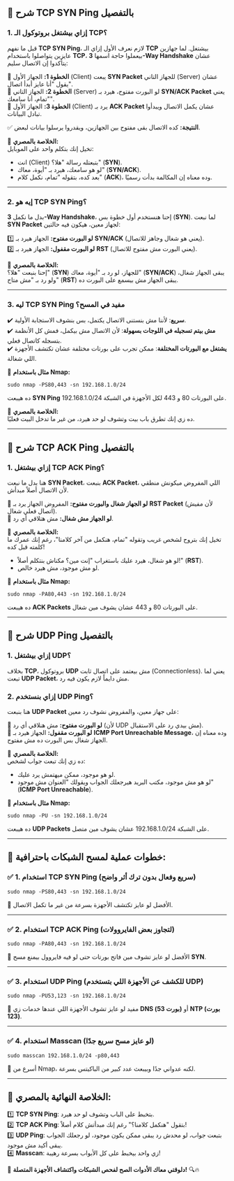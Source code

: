 ## **📌 شرح TCP SYN Ping بالتفصيل**

### **1. إزاي بيشتغل بروتوكول الـ TCP؟**

قبل ما نفهم **TCP SYN Ping**، لازم نعرف الأول إزاي الـ **TCP** بيشتغل. لما جهازين عايزين يتواصلوا باستخدام **TCP**، بيعملوا حاجة اسمها **3-Way Handshake** عشان يتأكدوا إن الاتصال سليم:

🔹 **الخطوة 1:** الجهاز الأول (Client) يبعت **SYN Packet** للجهاز التاني (Server) عشان يقول "أنا عايز أبدأ اتصال".  
🔹 **الخطوة 2:** الجهاز التاني (Server) لو البورت مفتوح، هيرد بـ **SYN/ACK Packet** يعني "تمام، أنا سامعك".  
🔹 **الخطوة 3:** الجهاز الأول (Client) يرد بـ **ACK Packet** عشان يكمل الاتصال ويبدأوا تبادل البيانات.

✅ **النتيجة:** كده الاتصال بقى مفتوح بين الجهازين، ويقدروا يرسلوا بيانات لبعض.

📌 **الخلاصة بالمصري:**  
تخيل إنك بتكلم واحد على الموبايل:

- انت (Client) بتبعتله رسالة "هلا؟" (**SYN**).
- لو هو سامعك، هيرد بـ "أيوة، معاك" (**SYN/ACK**).
- بعد كده، بتقوله "تمام، نكمل كلام" (**ACK**)، وده معناه إن المكالمة بدأت رسميًا.

---

### **2. إيه هو TCP SYN Ping؟**

بدل ما نكمل **3-Way Handshake**، إحنا هنستخدم أول خطوة بس (**SYN**). لما نبعت **SYN Packet** لجهاز معين، هيكون فيه حالتين:

1️⃣ **لو البورت مفتوح:** الجهاز هيرد بـ **SYN/ACK** (يعني هو شغال وجاهز للاتصال).  
2️⃣ **لو البورت مقفول:** الجهاز هيرد بـ **RST** (يعني البورت مش مفتوح للاتصال).

📌 **الخلاصة بالمصري:**  
إحنا بنبعت "هلا؟" (**SYN**) للجهاز، لو رد بـ "أيوة، معاك" (**SYN/ACK**) يبقى الجهاز شغال، ولو رد بـ "مش متاح" (**RST**) يبقى الجهاز مش بيسمع على البورت ده.

---

### **3. ليه TCP SYN Ping مفيد في المسح؟**

✔️ **سريع**: لأننا مش بنستنى الاتصال يكتمل، بس بنشوف الاستجابة الأولية.  
✔️ **مش بيتم تسجيله في اللوجات بسهولة**: لأن الاتصال مش بيكمل، فمش كل الأنظمة بتسجله كاتصال فعلي.  
✔️ **يشتغل مع البورتات المختلفة**: ممكن تجرب على بورتات مختلفة عشان تكتشف الأجهزة اللي شغالة.

🔹 **مثال باستخدام Nmap:**

```
sudo nmap -PS80,443 -sn 192.168.1.0/24
```

ده هيبعت **SYN Ping** على البورتات 80 و 443 لكل الأجهزة في الشبكة 192.168.1.0/24.

📌 **الخلاصة بالمصري:**  
ده زي إنك تطرق باب بيت وتشوف لو حد هيرد، من غير ما تدخل البيت فعليًا.

---

## **📌 شرح TCP ACK Ping بالتفصيل**

### **1. إزاي بيشتغل TCP ACK Ping؟**

هنا بدل ما نبعت **SYN Packet**، بنبعت **ACK Packet**، اللي المفروض ميكونش منطقي لأن الاتصال أصلاً مبدأش.

🔹 **لو الجهاز شغال والبورت مفتوح:** المفروض الجهاز يرد بـ **RST Packet** (لأن مفيش اتصال فعلي شغال).  
🔹 **لو الجهاز مش شغال:** مش هتلاقي أي رد.

📌 **الخلاصة بالمصري:**  
تخيل إنك بتروح لشخص غريب وتقوله "تمام، هنكمل من آخر كلامنا"، رغم إنك عمرك ما كلمته قبل كده!

- لو هو شغال، هيرد عليك باستغراب "إنت مين؟ مكناش بنتكلم أصلاً!" (**RST**).
- لو مش موجود، مش هيرد خالص.

🔹 **مثال باستخدام Nmap:**

```
sudo nmap -PA80,443 -sn 192.168.1.0/24
```

ده هيبعت **ACK Packets** على البورتات 80 و 443 عشان يشوف مين شغال.

---

## **📌 شرح UDP Ping بالتفصيل**

### **1. إزاي بيشتغل UDP؟**

بخلاف **TCP**، بروتوكول **UDP** مش بيعتمد على اتصال ثابت (Connectionless). يعني لما تبعت **UDP Packet**، مش دايماً لازم يكون فيه رد.

### **2. إزاي بنستخدم UDP Ping؟**

هنا بنبعت **UDP Packet** على جهاز معين، والمفروض نشوف رد معين:

🔹 **لو البورت مفتوح:** مش هنلاقي أي رد (لأن UDP مش بيدي رد على الاستقبال).  
🔹 **لو البورت مقفول:** الجهاز هيرد بـ **ICMP Port Unreachable Message**، وده معناه إن الجهاز شغال بس البورت ده مش مفتوح.

📌 **الخلاصة بالمصري:**  
ده زي إنك تبعت جواب لشخص:

- لو هو موجود، ممكن ميهتمش يرد عليك.
- لو هو مش موجود، مكتب البريد هيرجعلك الجواب ويقولك "العنوان مش موجود" (**ICMP Port Unreachable**).

🔹 **مثال باستخدام Nmap:**

```
sudo nmap -PU -sn 192.168.1.0/24
```

ده هيبعت **UDP Packets** على الشبكة 192.168.1.0/24 عشان يشوف مين متصل.

---

## **📌 خطوات عملية لمسح الشبكات باحترافية:**

### ✅ **1. استخدام TCP SYN Ping (سريع وفعال بدون ترك أثر واضح)**

```
sudo nmap -PS80,443 -sn 192.168.1.0/24
```

🔹 الأفضل لو عايز تكتشف الأجهزة بسرعة من غير ما تكمل الاتصال.

---

### ✅ **2. استخدام TCP ACK Ping (لتجاوز بعض الفايروولات)**

```
sudo nmap -PA80,443 -sn 192.168.1.0/24
```

🔹 الأفضل لو عايز تشوف مين فاتح بورتات حتى لو فيه فايروول بيمنع مسح **SYN**.

---

### ✅ **3. استخدام UDP Ping (للكشف عن الأجهزة اللي بتستخدم UDP)**

```
sudo nmap -PU53,123 -sn 192.168.1.0/24
```

🔹 مفيد لو عايز تشوف الأجهزة اللي عندها خدمات زي **DNS (بورت 53)** أو **NTP (بورت 123)**.

---

### ✅ **4. استخدام Masscan (لو عايز مسح سريع جدًا)**

```
sudo masscan 192.168.1.0/24 -p80,443
```

🔹 أسرع من Nmap، لكنه عدواني جدًا وبيبعث عدد كبير من الباكيتس بسرعة.

---

## **📌 الخلاصة النهائية بالمصري:**

1️⃣ **TCP SYN Ping**: بتخبط على الباب وتشوف لو حد هيرد.  
2️⃣ **TCP ACK Ping**: بتقول "هنكمل كلامنا؟" رغم إنك مبدأتش كلام أصلاً!  
3️⃣ **UDP Ping**: بتبعت جواب، لو محدش رد يبقى ممكن يكون موجود، لو رجعلك الجواب يبقى أكيد مش موجود.  
4️⃣ **Masscan**: زي واحد بيخبط على كل الأبواب بسرعة رهيبة!

🚀 **دلوقتي معاك الأدوات الصح لفحص الشبكات واكتشاف الأجهزة المتصلة!** 🔍🔥